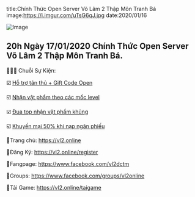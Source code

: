 title:Chính Thức Open Server Võ Lâm 2 Thập Môn Tranh Bá
image:https://i.imgur.com/uTsG6qJ.jpg
date:2020/01/16

![Image](https://i.imgur.com/uTsG6qJ.jpg)

## 20h Ngày 17/01/2020 Chính Thức Open Server Võ Lâm 2 Thập Môn Tranh Bá.

📛📛📛 Chuỗi Sự Kiện:

☑️ [Hỗ trợ tân thủ + Gift Code Open](https://vl2.online/events/2020_01_16-Ho-tro-tan-thu-may-chu-tranh-ba.md)

☑️ [Nhận vật phẩm theo các mốc level](https://vl2.online/events/2020_01_16-Chuoi-su-kien-khai-mo-may-chu-moi-tranh-ba-thang-1.md)

☑️ [Đua top nhận vật phẩm khủng](https://vl2.online/events/2020_01_16-Chuoi-su-kien-khai-mo-may-chu-moi-tranh-ba-thang-1.md)

☑️ [Khuyến mại 50% khi nạp ngân phiếu](https://vl2.online/events/2020_01_16-Khuyen-mai-nap-kim-phieu-open-server-Tranh-Ba.md)


🔰Trang chủ: https://vl2.online

🔰Đăng Ký: https://vl2.online/register

🔰Fangpage: https://www.facebook.com/vl2dctm

🔰Groups: https://www.facebook.com/groups/vl2online

🔰Tải Game: https://vl2.online/taigame